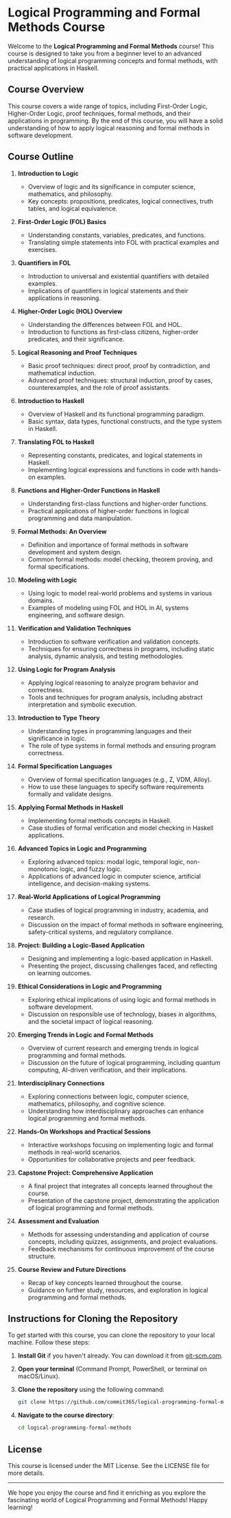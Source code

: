 # Logical Programming and Formal Methods Course

Welcome to the **Logical Programming and Formal Methods** course! This course is designed to take you from a beginner level to an advanced understanding of logical programming concepts and formal methods, with practical applications in Haskell.

## Course Overview

This course covers a wide range of topics, including First-Order Logic, Higher-Order Logic, proof techniques, formal methods, and their applications in programming. By the end of this course, you will have a solid understanding of how to apply logical reasoning and formal methods in software development.

## Course Outline

1. **Introduction to Logic**
   - Overview of logic and its significance in computer science, mathematics, and philosophy.
   - Key concepts: propositions, predicates, logical connectives, truth tables, and logical equivalence.

2. **First-Order Logic (FOL) Basics**
   - Understanding constants, variables, predicates, and functions.
   - Translating simple statements into FOL with practical examples and exercises.

3. **Quantifiers in FOL**
   - Introduction to universal and existential quantifiers with detailed examples.
   - Implications of quantifiers in logical statements and their applications in reasoning.

4. **Higher-Order Logic (HOL) Overview**
   - Understanding the differences between FOL and HOL.
   - Introduction to functions as first-class citizens, higher-order predicates, and their significance.

5. **Logical Reasoning and Proof Techniques**
   - Basic proof techniques: direct proof, proof by contradiction, and mathematical induction.
   - Advanced proof techniques: structural induction, proof by cases, counterexamples, and the role of proof assistants.

6. **Introduction to Haskell**
   - Overview of Haskell and its functional programming paradigm.
   - Basic syntax, data types, functional constructs, and the type system in Haskell.

7. **Translating FOL to Haskell**
   - Representing constants, predicates, and logical statements in Haskell.
   - Implementing logical expressions and functions in code with hands-on examples.

8. **Functions and Higher-Order Functions in Haskell**
   - Understanding first-class functions and higher-order functions.
   - Practical applications of higher-order functions in logical programming and data manipulation.

9. **Formal Methods: An Overview**
   - Definition and importance of formal methods in software development and system design.
   - Common formal methods: model checking, theorem proving, and formal specifications.

10. **Modeling with Logic**
    - Using logic to model real-world problems and systems in various domains.
    - Examples of modeling using FOL and HOL in AI, systems engineering, and software design.

11. **Verification and Validation Techniques**
    - Introduction to software verification and validation concepts.
    - Techniques for ensuring correctness in programs, including static analysis, dynamic analysis, and testing methodologies.

12. **Using Logic for Program Analysis**
    - Applying logical reasoning to analyze program behavior and correctness.
    - Tools and techniques for program analysis, including abstract interpretation and symbolic execution.

13. **Introduction to Type Theory**
    - Understanding types in programming languages and their significance in logic.
    - The role of type systems in formal methods and ensuring program correctness.

14. **Formal Specification Languages**
    - Overview of formal specification languages (e.g., Z, VDM, Alloy).
    - How to use these languages to specify software requirements formally and validate designs.

15. **Applying Formal Methods in Haskell**
    - Implementing formal methods concepts in Haskell.
    - Case studies of formal verification and model checking in Haskell applications.

16. **Advanced Topics in Logic and Programming**
    - Exploring advanced topics: modal logic, temporal logic, non-monotonic logic, and fuzzy logic.
    - Applications of advanced logic in computer science, artificial intelligence, and decision-making systems.

17. **Real-World Applications of Logical Programming**
    - Case studies of logical programming in industry, academia, and research.
    - Discussion on the impact of formal methods in software engineering, safety-critical systems, and regulatory compliance.

18. **Project: Building a Logic-Based Application**
    - Designing and implementing a logic-based application in Haskell.
    - Presenting the project, discussing challenges faced, and reflecting on learning outcomes.

19. **Ethical Considerations in Logic and Programming**
    - Exploring ethical implications of using logic and formal methods in software development.
    - Discussion on responsible use of technology, biases in algorithms, and the societal impact of logical reasoning.

20. **Emerging Trends in Logic and Formal Methods**
    - Overview of current research and emerging trends in logical programming and formal methods.
    - Discussion on the future of logical programming, including quantum computing, AI-driven verification, and their implications.

21. **Interdisciplinary Connections**
    - Exploring connections between logic, computer science, mathematics, philosophy, and cognitive science.
    - Understanding how interdisciplinary approaches can enhance logical programming and formal methods.

22. **Hands-On Workshops and Practical Sessions**
    - Interactive workshops focusing on implementing logic and formal methods in real-world scenarios.
    - Opportunities for collaborative projects and peer feedback.

23. **Capstone Project: Comprehensive Application**
    - A final project that integrates all concepts learned throughout the course.
    - Presentation of the capstone project, demonstrating the application of logical programming and formal methods.

24. **Assessment and Evaluation**
    - Methods for assessing understanding and application of course concepts, including quizzes, assignments, and project evaluations.
    - Feedback mechanisms for continuous improvement of the course structure.

25. **Course Review and Future Directions**
    - Recap of key concepts learned throughout the course.
    - Guidance on further study, resources, and exploration in logical programming and formal methods.

## Instructions for Cloning the Repository

To get started with this course, you can clone the repository to your local machine. Follow these steps:

1. **Install Git** if you haven't already. You can download it from [git-scm.com](https://git-scm.com/).

2. **Open your terminal** (Command Prompt, PowerShell, or terminal on macOS/Linux).

3. **Clone the repository** using the following command:
   ```bash
   git clone https://github.com/commit365/logical-programming-formal-methods.git
   ```

4. **Navigate to the course directory**:
   ```bash
   cd logical-programming-formal-methods
   ```

## License

This course is licensed under the MIT License. See the LICENSE file for more details.

---

We hope you enjoy the course and find it enriching as you explore the fascinating world of Logical Programming and Formal Methods! Happy learning!